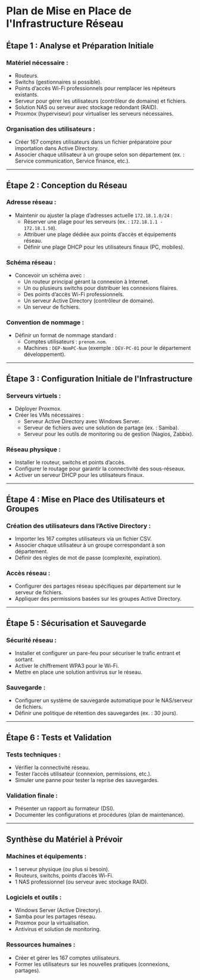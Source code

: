 # Plan de Mise en Place de l'Infrastructure Réseau

## Étape 1 : Analyse et Préparation Initiale
### Matériel nécessaire :
- Routeurs.
- Switchs (gestionnaires si possible).
- Points d’accès Wi-Fi professionnels pour remplacer les répéteurs existants.
- Serveur pour gérer les utilisateurs (contrôleur de domaine) et fichiers.
- Solution NAS ou serveur avec stockage redondant (RAID).
- Proxmox (hyperviseur) pour virtualiser les serveurs nécessaires.

### Organisation des utilisateurs :
- Créer 167 comptes utilisateurs dans un fichier préparatoire pour importation dans Active Directory.
- Associer chaque utilisateur à un groupe selon son département (ex. : Service communication, Service finance, etc.).

---

## Étape 2 : Conception du Réseau
### Adresse réseau :
- Maintenir ou ajuster la plage d’adresses actuelle `172.18.1.0/24` :
  - Réserver une plage pour les serveurs (ex. : `172.18.1.1 - 172.18.1.50`).
  - Attribuer une plage dédiée aux points d’accès et équipements réseau.
  - Définir une plage DHCP pour les utilisateurs finaux (PC, mobiles).

### Schéma réseau :
- Concevoir un schéma avec :
  - Un routeur principal gérant la connexion à Internet.
  - Un ou plusieurs switchs pour distribuer les connexions filaires.
  - Des points d’accès Wi-Fi professionnels.
  - Un serveur Active Directory (contrôleur de domaine).
  - Un serveur de fichiers.

### Convention de nommage :
- Définir un format de nommage standard :
  - Comptes utilisateurs : `prenom.nom`.
  - Machines : `DEP-NomPC-Num` (exemple : `DEV-PC-01` pour le département développement).

---

## Étape 3 : Configuration Initiale de l'Infrastructure
### Serveurs virtuels :
- Déployer Proxmox.
- Créer les VMs nécessaires :
  - Serveur Active Directory avec Windows Server.
  - Serveur de fichiers avec une solution de partage (ex. : Samba).
  - Serveur pour les outils de monitoring ou de gestion (Nagios, Zabbix).

### Réseau physique :
- Installer le routeur, switchs et points d’accès.
- Configurer le routage pour garantir la connectivité des sous-réseaux.
- Activer un serveur DHCP pour les utilisateurs finaux.

---

## Étape 4 : Mise en Place des Utilisateurs et Groupes
### Création des utilisateurs dans l’Active Directory :
- Importer les 167 comptes utilisateurs via un fichier CSV.
- Associer chaque utilisateur à un groupe correspondant à son département.
- Définir des règles de mot de passe (complexité, expiration).

### Accès réseau :
- Configurer des partages réseau spécifiques par département sur le serveur de fichiers.
- Appliquer des permissions basées sur les groupes Active Directory.

---

## Étape 5 : Sécurisation et Sauvegarde
### Sécurité réseau :
- Installer et configurer un pare-feu pour sécuriser le trafic entrant et sortant.
- Activer le chiffrement WPA3 pour le Wi-Fi.
- Mettre en place une solution antivirus sur le réseau.

### Sauvegarde :
- Configurer un système de sauvegarde automatique pour le NAS/serveur de fichiers.
- Définir une politique de rétention des sauvegardes (ex. : 30 jours).

---

## Étape 6 : Tests et Validation
### Tests techniques :
- Vérifier la connectivité réseau.
- Tester l’accès utilisateur (connexion, permissions, etc.).
- Simuler une panne pour tester la reprise des sauvegardes.

### Validation finale :
- Présenter un rapport au formateur (DSI).
- Documenter les configurations et procédures (plan de maintenance).

---

## Synthèse du Matériel à Prévoir
### Machines et équipements :
- 1 serveur physique (ou plus si besoin).
- Routeurs, switchs, points d’accès Wi-Fi.
- 1 NAS professionnel (ou serveur avec stockage RAID).

### Logiciels et outils :
- Windows Server (Active Directory).
- Samba pour les partages réseau.
- Proxmox pour la virtualisation.
- Antivirus et solution de monitoring.

### Ressources humaines :
- Créer et gérer les 167 comptes utilisateurs.
- Former les utilisateurs sur les nouvelles pratiques (connexions, partages).
